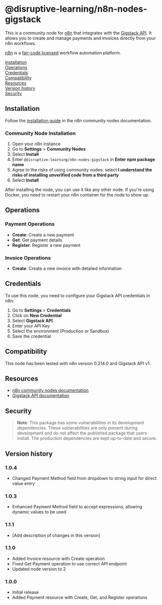 # @disruptive-learning/n8n-nodes-gigstack

This is a community node for [n8n](https://n8n.io/) that integrates with the [Gigstack API](https://gigstack.com). It allows you to create and manage payments and invoices directly from your n8n workflows.

[n8n](https://n8n.io/) is a [fair-code licensed](https://docs.n8n.io/reference/license/) workflow automation platform.

[Installation](#installation)  
[Operations](#operations)  
[Credentials](#credentials)  
[Compatibility](#compatibility)  
[Resources](#resources)  
[Version history](#version-history)  
[Security](#security)

## Installation

Follow the [installation guide](https://docs.n8n.io/integrations/community-nodes/installation/) in the n8n community nodes documentation.

### Community Node Installation

1. Open your n8n instance
2. Go to **Settings** > **Community Nodes**
3. Select **Install**
4. Enter `@disruptive-learning/n8n-nodes-gigstack` in **Enter npm package name**
5. Agree to the risks of using community nodes: select **I understand the risks of installing unverified code from a third party**
6. Select **Install**

After installing the node, you can use it like any other node. If you're using Docker, you need to restart your n8n container for the node to show up.

## Operations

### Payment Operations

- **Create**: Create a new payment
- **Get**: Get payment details
- **Register**: Register a new payment

### Invoice Operations

- **Create**: Create a new invoice with detailed information

## Credentials

To use this node, you need to configure your Gigstack API credentials in n8n:

1. Go to **Settings** > **Credentials**
2. Click on **New Credential**
3. Select **Gigstack API**
4. Enter your API Key
5. Select the environment (Production or Sandbox)
6. Save the credential

## Compatibility

This node has been tested with n8n version 0.214.0 and Gigstack API v1.

## Resources

- [n8n community nodes documentation](https://docs.n8n.io/integrations/community-nodes/)
- [Gigstack API documentation](https://docs.gigstack.com)

## Security

> **Note**: This package has some vulnerabilities in its development dependencies. These vulnerabilities are only present during development and do not affect the published package that users install. The production dependencies are kept up-to-date and secure.

## Version history

### 1.0.4

- Changed Payment Method field from dropdown to string input for direct value entry

### 1.0.3

- Enhanced Payment Method field to accept expressions, allowing dynamic values to be used

### 1.1.1

- [Add description of changes in this version]

### 1.1.0

- Added Invoice resource with Create operation
- Fixed Get Payment operation to use correct API endpoint
- Updated node version to 2

### 1.0.0

- Initial release
- Added Payment resource with Create, Get, and Register operations
